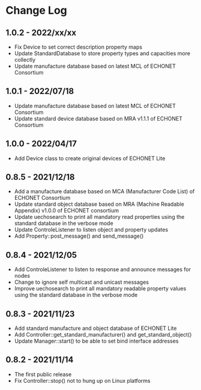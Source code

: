 # Change Log

## 1.0.2 - 2022/xx/xx

- Fix Device to set correct description property maps
- Update StandardDatabase to store property types and capacities more collectly
- Update manufacture database based on latest MCL of ECHONET Consortium

## 1.0.1 - 2022/07/18

- Update manufacture database based on latest MCL of ECHONET Consortium
- Update standard device database based on MRA v1.1.1 of ECHONET Consortium

## 1.0.0 - 2022/04/17

- Add Device class to create original devices of ECHONET Lite

## 0.8.5 - 2021/12/18

- Add a manufacture database based on MCA (Manufacturer Code List) of ECHONET Consortium
- Update standard object database based on MRA (Machine Readable Appendix) v1.0.0 of ECHONET consortium
- Update uechosearch to print all mandatory read properties using the standard database in the verbose mode
- Update ControleListener to listen object and property updates
- Add Property::post_message() and send_message()

## 0.8.4 - 2021/12/05

- Add ControleListener to listen to response and announce messages for nodes
- Change to ignore self multicast and unicast messages
- Improve uechosearch to print all mandatory readable property values using the standard database in the verbose mode

## 0.8.3 - 2021/11/23

- Add standard manufacture and object database of ECHONET Lite
- Add Controller::get_standard_manufacturer() and get_standard_object()
- Update Manager::start() to be able to set bind interface addresses

## 0.8.2 - 2021/11/14

- The first public release
- Fix Controller::stop() not to hung up on Linux platforms
